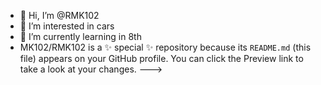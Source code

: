 - 👋 Hi, I’m @RMK102
- 👀 I’m interested in cars
- 🌱 I’m currently learning in 8th 
- MK102/RMK102 is a ✨ special ✨ repository because its `README.md` (this file) appears on your GitHub profile.
You can click the Preview link to take a look at your changes.
--->
